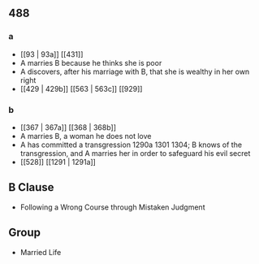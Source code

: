 ## 488
### a
- [[93 | 93a]] [[431]] 
- A marries B because he thinks she is poor
- A discovers, after his marriage with B, that she is wealthy in her own right
- [[429 | 429b]] [[563 | 563c]] [[929]] 

### b
- [[367 | 367a]] [[368 | 368b]] 
- A marries B, a woman he does not love
- A has committed a transgression 1290a 1301 1304; B knows of the transgression, and A marries her in order to safeguard his evil secret
- [[528]] [[1291 | 1291a]] 

## B Clause
- Following a Wrong Course through Mistaken Judgment

## Group
- Married Life

